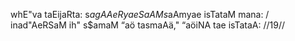 whE"va taEijaRta: s$agAAeR yaeSaAM s$aAmyae isTataM mana: /
inad"AeRSaM ih" s$amaM “aö tasmaAä," “aöiNA tae isTataA: //19//
